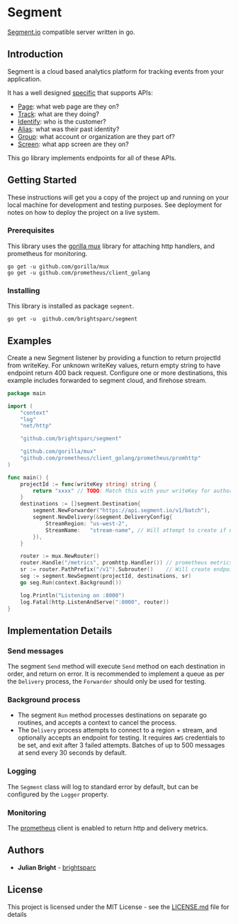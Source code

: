 # Segment

[Segment.io](https://segment.com/) compatible server written in go.

## Introduction

Segment is a cloud based analytics platform for tracking events from your application.  

It has a well designed [specific](https://segment.com/docs/spec/) that supports APIs:
* [Page](https://segment.com/docs/spec/page/): what web page are they on?
* [Track](https://segment.com/docs/spec/track/): what are they doing?
* [Identify](https://segment.com/docs/spec/identify/): who is the customer?
* [Alias](https://segment.com/docs/spec/alias/): what was their past identity?
* [Group](https://segment.com/docs/spec/group/): what account or organization are they part of?
* [Screen](https://segment.com/docs/spec/screen/): what app screen are they on?

This go library implements endpoints for all of these APIs.

## Getting Started

These instructions will get you a copy of the project up and running on your local machine for development and testing purposes. See deployment for notes on how to deploy the project on a live system.

### Prerequisites

This library uses the [gorilla mux](https://github.com/gorilla/mux) library for attaching http handlers, and prometheus for monitoring.

```
go get -u github.com/gorilla/mux
go get -u github.com/prometheus/client_golang
```

### Installing

This library is installed as package `segment`.

```
go get -u  github.com/brightsparc/segment
```

## Examples

Create a new Segment listener by providing a function to return projectId from writeKey.  For unknown writeKey values, return empty string to have endpoint return 400 back request. Configure one or more destinations, this example includes forwarded to segment cloud, and firehose stream.

```go
package main

import (
	"context"
	"log"
	"net/http"

	"github.com/brightsparc/segment"

	"github.com/gorilla/mux"
	"github.com/prometheus/client_golang/prometheus/promhttp"
)

func main() {
	projectId := func(writeKey string) string {
		return "xxxx" // TODO: Match this with your writeKey for authorisation
	}
	destinations := []segment.Destination{
		segment.NewForwarder("https://api.segment.io/v1/batch"),
		segment.NewDelivery(&segment.DeliveryConfig{
			StreamRegion: "us-west-2",
			StreamName:   "stream-name", // Will attempt to create if not exists
		}),
	}

	router := mux.NewRouter()
	router.Handle("/metrics", promhttp.Handler()) // prometheus metrics endpoint
	sr := router.PathPrefix("/v1").Subrouter()    // Will create endpoints /v1/batch etc
	seg := segment.NewSegment(projectId, destinations, sr)
	go seg.Run(context.Background())

	log.Println("Listening on :8000")
	log.Fatal(http.ListenAndServe(":8000", router))
}
```

## Implementation Details

### Send messages

The segment `Send` method will execute `Send` method on each destination in order, and return on error.  It is recommended to implement a queue as per the `Delivery` process, the `Forwarder` should only be used for testing.

### Background process

* The segment `Run` method processes destinations on separate go routines, and accepts a context to cancel the process.
* The `Delivery` process attempts to connect to a region + stream, and optionally accepts an endpoint for testing.  It requires `AWS` credentials to be set, and exit after 3 failed attempts.  Batches of up to 500 messages at send every 30 seconds by default.

### Logging

The `Segment` class will log to standard error by default, but can be configured by the `Logger` property.

### Monitoring

The [prometheus](https://github.com/prometheus/client_golang) client is enabled to return http and delivery metrics.  

## Authors

* **Julian Bright** - [brightsparc](https://github.com/brightsparc/)

## License

This project is licensed under the MIT License - see the [LICENSE.md](LICENSE.md) file for details
